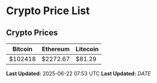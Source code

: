 # Crypto Price List

## Crypto Prices
| Bitcoin | Ethereum | Litecoin |
| ------- | -------- | -------- |
| $102418 | $2272.67 | $81.29 |
**Last Updated:** 2025-06-22 07:53 UTC
**Last Updated:** $DATE$
